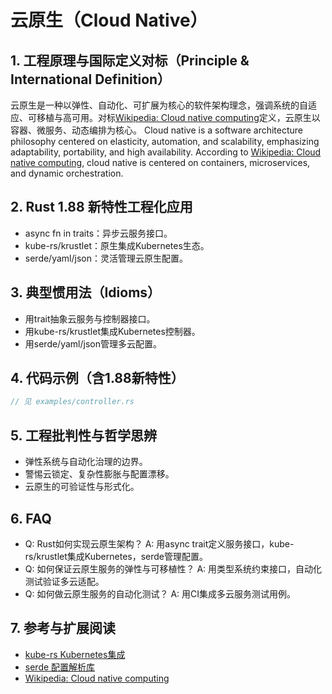 # 云原生（Cloud Native）

## 1. 工程原理与国际定义对标（Principle & International Definition）

云原生是一种以弹性、自动化、可扩展为核心的软件架构理念，强调系统的自适应、可移植与高可用。对标[Wikipedia: Cloud native computing](https://en.wikipedia.org/wiki/Cloud_native_computing)定义，云原生以容器、微服务、动态编排为核心。
Cloud native is a software architecture philosophy centered on elasticity, automation, and scalability, emphasizing adaptability, portability, and high availability. According to [Wikipedia: Cloud native computing](https://en.wikipedia.org/wiki/Cloud_native_computing), cloud native is centered on containers, microservices, and dynamic orchestration.

## 2. Rust 1.88 新特性工程化应用

- async fn in traits：异步云服务接口。
- kube-rs/krustlet：原生集成Kubernetes生态。
- serde/yaml/json：灵活管理云原生配置。

## 3. 典型惯用法（Idioms）

- 用trait抽象云服务与控制器接口。
- 用kube-rs/krustlet集成Kubernetes控制器。
- 用serde/yaml/json管理多云配置。

## 4. 代码示例（含1.88新特性）

```rust
// 见 examples/controller.rs
```

## 5. 工程批判性与哲学思辨

- 弹性系统与自动化治理的边界。
- 警惕云锁定、复杂性膨胀与配置漂移。
- 云原生的可验证性与形式化。

## 6. FAQ

- Q: Rust如何实现云原生架构？
  A: 用async trait定义服务接口，kube-rs/krustlet集成Kubernetes，serde管理配置。
- Q: 如何保证云原生服务的弹性与可移植性？
  A: 用类型系统约束接口，自动化测试验证多云适配。
- Q: 如何做云原生服务的自动化测试？
  A: 用CI集成多云服务测试用例。

## 7. 参考与扩展阅读

- [kube-rs Kubernetes集成](https://github.com/kube-rs/kube)
- [serde 配置解析库](https://serde.rs/)
- [Wikipedia: Cloud native computing](https://en.wikipedia.org/wiki/Cloud_native_computing)
